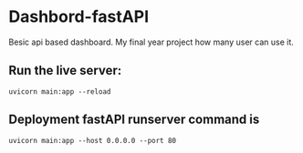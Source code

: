 # Dashbord-fastAPI
Besic api based dashboard. My final year project how many user can use it.

## Run the live server:
```
uvicorn main:app --reload
```

## Deployment fastAPI runserver command is

```
uvicorn main:app --host 0.0.0.0 --port 80
```
